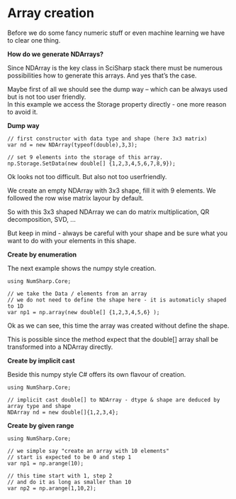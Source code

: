 # Array creation

Before we do some fancy numeric stuff or even machine learning we have to clear one thing. 

**How do we generate NDArrays?**

Since NDArray is the key class in SciSharp stack there must be numerous possibilities how to generate this arrays. And yes that’s the case. 

Maybe first of all we should see the dump way – which can be always used but is not too user friendly.  
In this example we access the Storage property directly - one more reason to avoid it. 

**Dump way**

```CSHARP
// first constructor with data type and shape (here 3x3 matrix)
var nd = new NDArray(typeof(double),3,3);
            
// set 9 elements into the storage of this array.
np.Storage.SetData(new double[] {1,2,3,4,5,6,7,8,9});
```

Ok looks not too difficult. But also not too userfriendly. 

We create an empty NDArray with 3x3 shape, fill it with 9 elements.
We followed the row wise matrix layour by default.

So with this 3x3 shaped NDArray we can do matrix multiplication, QR decomposition, SVD, ...

But keep in mind - always be careful with your shape and be sure what you want to do with your elements in this shape. 

**Create by enumeration**

The next example shows the numpy style creation.

```CSHARP
using NumSharp.Core;

// we take the Data / elements from an array 
// we do not need to define the shape here - it is automaticly shaped to 1D
var np1 = np.array(new double[] {1,2,3,4,5,6} );
```

Ok as we can see, this time the array was created without define the shape. 

This is possible since the method expect that the double[] array shall be transformed into a NDArray directly. 

**Create by implicit cast**

Beside this numpy style C# offers its own flavour of creation.

```CSHARP
using NumSharp.Core;

// implicit cast double[] to NDArray - dtype & shape are deduced by array type and shape
NDArray nd = new double[]{1,2,3,4};
```

**Create by given range**

```CSHARP
using NumSharp.Core;

// we simple say "create an array with 10 elements"
// start is expected to be 0 and step 1
var np1 = np.arange(10);

// this time start with 1, step 2 
// and do it as long as smaller than 10
var np2 = np.arange(1,10,2);
```